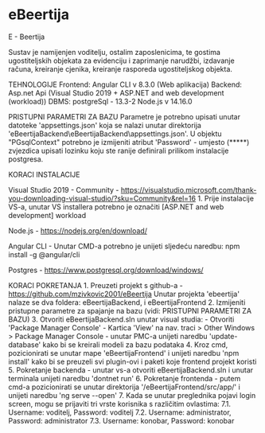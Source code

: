 # eBeertija

E - Beertija

Sustav je namijenjen voditelju, ostalim zaposlenicima, te gostima ugostiteljskih objekata za evidenciju i zaprimanje narudžbi, izdavanje računa, kreiranje cjenika, kreiranje rasporeda ugostiteljskog objekta.


TEHNOLOGIJE
Frontend: Angular CLI v 8.3.0 (Web aplikacija) 
Backend: Asp.net Api (Visual Studio 2019 + ASP.NET and web development (workload))
DBMS: postgreSql - 13.3-2
Node.js v 14.16.0


PRISTUPNI PARAMETRI ZA BAZU
Parametre je potrebno upisati unutar datoteke 'appsettings.json' koja se nalazi unutar direktorija 'eBeertijaBackend\eBeertijaBackend\appsettings.json'. U objektu "PGsqlContext" potrebno je izmijeniti atribut 'Password' - umjesto (*****) zvjezdica upisati lozinku koju ste ranije definirali prilikom instalacije postgresa.


KORACI INSTALACIJE

Visual Studio 2019 - Community - https://visualstudio.microsoft.com/thank-you-downloading-visual-studio/?sku=Community&rel=16
    1. Prije instalacije VS-a, unutar VS installera potrebno je označiti [ASP.NET and web development] workload

Node.js - https://nodejs.org/en/download/

Angular CLI - Unutar CMD-a potrebno je unijeti sljedeću naredbu: npm install -g @angular/cli

Postgres - https://www.postgresql.org/download/windows/


KORACI POKRETANJA
    1. Preuzeti projekt s github-a - https://github.com/mzivkovic2001/eBeertija
    Unutar projekta 'ebeertija' nalaze se dva foldera: eBeertijaBackend, i eBeertijaFrontend
    2. Izmijeniti pristupne parametre za spajanje na bazu (vidi: PRISTUPNI PARAMETRI ZA BAZU)
    3. Otvoriti eBeertijaBackend.sln unutar visual studia:
            - Otvoriti 'Package Manager Console' - Kartica 'View' na nav. traci > Other Windows > Package Manager Console
            - unutar PMC-a unijeti naredbu 'update-database' kako bi se kreirali modeli za bazu podataka
    4. Kroz cmd, pozicionirati se unutar mape 'eBeertijaFrontend' i unijeti naredbu 'npm install' kako bi se preuzeli svi plugin-ovi i paketi koje frontend projekt koristi
    5. Pokretanje backenda - unutar vs-a otvoriti eBeertijaBackend.sln i unutar terminala unijeti naredbu 'dontnet run'
    6. Pokretanje frontenda - putem cmd-a pozicionirati se unutar direktorija '/eBeertijaFrontend/src/app/' i unijeti naredbu 'ng serve --open'
    7. Kada se unutar preglednika pojavi login screen, mogu se prijaviti tri vrste korisnika s različitim ovlastima:
        7.1. Username: voditelj, Password: voditelj
        7.2. Username: administrator, Password: administrator
        7.3. Username: konobar, Password: konobar
    


